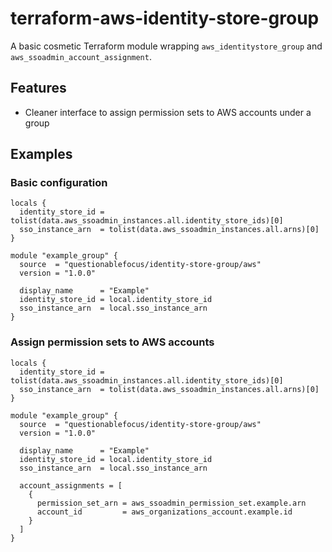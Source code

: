 # terraform-aws-identity-store-group

A basic cosmetic Terraform module wrapping `aws_identitystore_group` and `aws_ssoadmin_account_assignment`.

## Features

- Cleaner interface to assign permission sets to AWS accounts under a group

## Examples

### Basic configuration

```hcl
locals {
  identity_store_id = tolist(data.aws_ssoadmin_instances.all.identity_store_ids)[0]
  sso_instance_arn  = tolist(data.aws_ssoadmin_instances.all.arns)[0]
}

module "example_group" {
  source  = "questionablefocus/identity-store-group/aws"
  version = "1.0.0"

  display_name      = "Example"
  identity_store_id = local.identity_store_id
  sso_instance_arn  = local.sso_instance_arn
}
```

### Assign permission sets to AWS accounts

```hcl
locals {
  identity_store_id = tolist(data.aws_ssoadmin_instances.all.identity_store_ids)[0]
  sso_instance_arn  = tolist(data.aws_ssoadmin_instances.all.arns)[0]
}

module "example_group" {
  source  = "questionablefocus/identity-store-group/aws"
  version = "1.0.0"

  display_name      = "Example"
  identity_store_id = local.identity_store_id
  sso_instance_arn  = local.sso_instance_arn

  account_assignments = [
    {
      permission_set_arn = aws_ssoadmin_permission_set.example.arn
      account_id         = aws_organizations_account.example.id
    }
  ]
}
```
